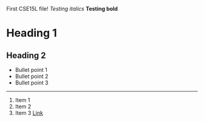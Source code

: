 First CSE15L file!
*Testing italics*
**Testing bold**
# Heading 1
## Heading 2
* Bullet point 1
* Bullet point 2
* Bullet point 3
---
1. Item 1
2. Item 2
3. Item 3
[Link](https://www.google.com)
